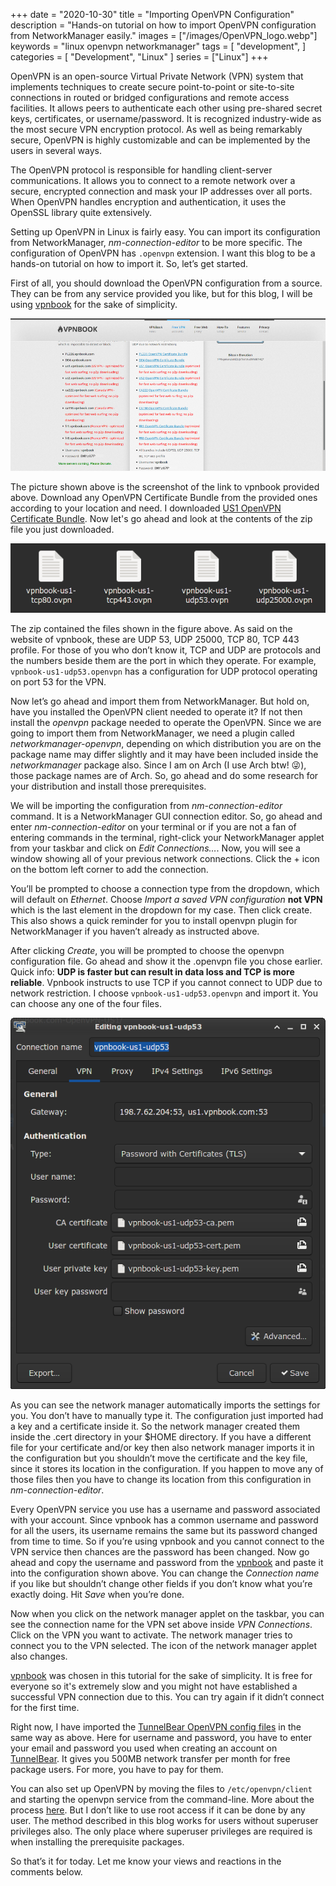 +++
date = "2020-10-30"
title = "Importing OpenVPN Configuration"
description = "Hands-on tutorial on how to import OpenVPN configuration from NetworkManager easily."
images = ["/images/OpenVPN_logo.webp"]
keywords = "linux openvpn networkmanager"
tags = [
    "development",
]
categories = [
    "Development",
    "Linux"
]
series = ["Linux"]
+++

OpenVPN is an open-source Virtual Private Network (VPN) system that implements techniques to create secure point-to-point or site-to-site connections in routed or bridged configurations and remote access facilities. It allows peers to authenticate each other using pre-shared secret keys, certificates, or username/password. It is recognized industry-wide as the most secure VPN encryption protocol. As well as being remarkably secure, OpenVPN is highly customizable and can be implemented by the users in several ways.

The OpenVPN protocol is responsible for handling client-server communications. It allows you to connect to a remote network over a secure, encrypted connection and mask your IP addresses over all ports. When OpenVPN handles encryption and authentication, it uses the OpenSSL library quite extensively.

Setting up OpenVPN in Linux is fairly easy. You can import its configuration from NetworkManager, _nm-connection-editor_ to be more specific. The configuration of OpenVPN has `.openvpn` extension. I want this blog to be a hands-on tutorial on how to import it. So, let’s get started.

First of all, you should download the OpenVPN configuration from a source. They can be from any service provided you like, but for this blog, I will be using [vpnbook](https://www.vpnbook.com/freevpn) for the sake of simplicity.

![vpnbook screenshot](/images/vpnbook_screenshot.webp#center)

The picture shown above is the screenshot of the link to vpnbook provided above. Download any OpenVPN Certificate Bundle from the provided ones according to your location and need. I downloaded [US1 OpenVPN Certificate Bundle](https://www.vpnbook.com/free-openvpn-account/VPNBook.com-OpenVPN-US1.zip). Now let's go ahead and look at the contents of the zip file you just downloaded.

![openvpn bundle contents](/images/openvpn_bundle_contents.webp#center)

The zip contained the files shown in the figure above. As said on the website of vpnbook, these are UDP 53, UDP 25000, TCP 80, TCP 443 profile. For those of you who don’t know it, TCP and UDP are protocols and the numbers beside them are the port in which they operate. For example, `vpnbook-us1-udp53.openvpn` has a configuration for UDP protocol operating on port 53 for the VPN.

Now let’s go ahead and import them from NetworkManager. But hold on, have you installed the OpenVPN client needed to operate it? If not then install the _openvpn_ package needed to operate the OpenVPN. Since we are going to import them from NetworkManager, we need a plugin called _networkmanager-openvpn_, depending on which distribution you are on the package name may differ slightly and it may have been included inside the _networkmanager_ package also. Since I am on Arch (I use Arch btw! 😜), those package names are of Arch. So, go ahead and do some research for your distribution and install those prerequisites.

We will be importing the configuration from _nm-connection-editor_ command. It is a NetworkManager GUI connection editor. So, go ahead and enter _nm-connection-editor_ on your terminal or if you are not a fan of entering commands in the terminal, right-click your NetworkManager applet from your taskbar and click on _Edit Connections…_. Now, you will see a window showing all of your previous network connections. Click the + icon on the bottom left corner to add the connection.

You’ll be prompted to choose a connection type from the dropdown, which will default on _Ethernet_. Choose _Import a saved VPN configuration_ **not VPN** which is the last element in the dropdown for my case. Then click create. This also shows a quick reminder for you to install openvpn plugin for NetworkManager if you haven’t already as instructed above.

After clicking _Create_, you will be prompted to choose the openvpn configuration file. Go ahead and show it the .openvpn file you chose earlier. Quick info: **UDP is faster but can result in data loss and TCP is more reliable**. Vpnbook instructs to use TCP if you cannot connect to UDP due to network restriction. I choose `vpnbook-us1-udp53.openvpn` and import it. You can choose any one of the four files.

![openvpn configuration imported](/images/openvpn_imported.webp#center)

As you can see the network manager automatically imports the settings for you. You don’t have to manually type it. The configuration just imported had a key and a certificate inside it. So the network manager created them inside the .cert directory in your \$HOME directory. If you have a different file for your certificate and/or key then also network manager imports it in the configuration but you shouldn’t move the certificate and the key file, since it stores its location in the configuration. If you happen to move any of those files then you have to change its location from this configuration in _nm-connection-editor_.

Every OpenVPN service you use has a username and password associated with your account. Since vpnbook has a common username and password for all the users, its username remains the same but its password changed from time to time. So if you’re using vpnbook and you cannot connect to the VPN service then chances are the password has been changed. Now go ahead and copy the username and password from the [vpnbook](https://www.vpnbook.com/freevpn) and paste it into the configuration shown above. You can change the _Connection name_ if you like but shouldn’t change other fields if you don’t know what you’re exactly doing. Hit _Save_ when you’re done.

Now when you click on the network manager applet on the taskbar, you can see the connection name for the VPN set above inside _VPN Connections_. Click on the VPN you want to activate. The network manager tries to connect you to the VPN selected. The icon of the network manager applet also changes.

[vpnbook](https://www.vpnbook.com/freevpn) was chosen in this tutorial for the sake of simplicity. It is free for everyone so it's extremely slow and you might not have established a successful VPN connection due to this. You can try again if it didn’t connect for the first time.

Right now, I have imported the [TunnelBear OpenVPN config files](https://s3.amazonaws.com/tunnelbear/linux/openvpn.zip) in the same way as above. Here for username and password, you have to enter your email and password you used when creating an account on [TunnelBear](https://www.tunnelbear.com/). It gives you 500MB network transfer per month for free package users. For more, you have to pay for them.

You can also set up OpenVPN by moving the files to `/etc/openvpn/client` and starting the openvpn service from the command-line. More about the process [here](https://wiki.archlinux.org/index.php/TunnelBear). But I don’t like to use root access if it can be done by any user. The method described in this blog works for users without superuser privileges also. The only place where superuser privileges are required is when installing the prerequisite packages.

So that’s it for today. Let me know your views and reactions in the comments below.
